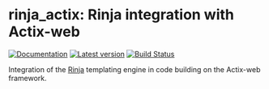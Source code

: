# rinja_actix: Rinja integration with Actix-web

[![Documentation](https://docs.rs/rinja_actix/badge.svg)](https://docs.rs/rinja_actix/)
[![Latest version](https://img.shields.io/crates/v/rinja_actix.svg)](https://crates.io/crates/rinja_actix)
[![Build Status](https://github.com/rinja-rs/rinja/workflows/CI/badge.svg)](https://github.com/rinja-rs/rinja/actions?query=workflow%3ACI)

Integration of the [Rinja](https://github.com/rinja-rs/rinja) templating engine in
code building on the Actix-web framework.
